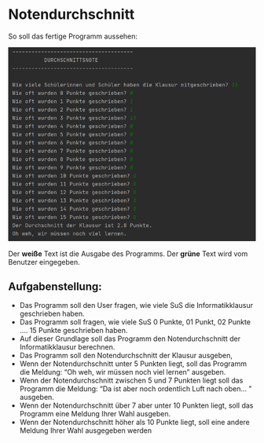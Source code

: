 # Notendurchschnitt

So soll das fertige Programm aussehen:

![image](0203-screenshot.png)

Der **weiße** Text ist die Ausgabe des Programms. Der **grüne** Text wird vom Benutzer eingegeben.

## Aufgabenstellung:

* Das Programm soll den User fragen, wie viele SuS die Informatikklausur geschrieben haben.
* Das Programm soll fragen, wie viele SuS 0 Punkte, 01 Punkt, 02 Punkte .... 15 Punkte geschrieben haben.
* Auf dieser Grundlage soll das Programm den Notendurchschnitt der Informatikklausur berechnen.
* Das Programm soll den Notendurchschnitt der Klausur ausgeben,
* Wenn der Notendurchschnitt unter 5 Punkten liegt, soll das Programm die Meldung: “Oh weh, wir müssen noch viel lernen” ausgeben.
* Wenn der Notendurchschnitt zwischen 5 und 7 Punkten liegt soll das Programm die Meldung: “Da ist aber noch ordentlich Luft nach oben... ” ausgeben.
* Wenn der Notendurchschnitt über 7 aber unter 10 Punkten liegt, soll das Programm eine Meldung Ihrer Wahl ausgeben.
* Wenn der Notendurchschnitt höher als 10 Punkte liegt, soll eine andere Meldung Ihrer Wahl ausgegeben werden
